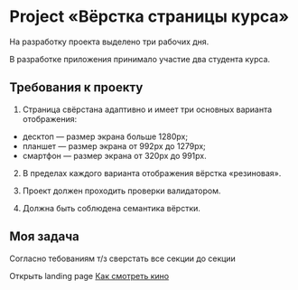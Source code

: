 # Project «Вёрстка страницы курса»
На разработку проекта выделено три рабочих дня.

В разработке приложения принимало участие два студента курса.

## Требования к проекту

1. Страница свёрстана адаптивно и имеет три основных варианта отображения:
 - десктоп — размер экрана больше 1280px;
 - планшет — размер экрана от 992px до 1279px;
 - смартфон — размер экрана от 320px до 991px.

2. В пределах каждого варианта отображения вёрстка «резиновая».

3. Проект должен проходить проверки валидатором.

4. Должна быть соблюдена семантика вёрстки.

## Моя задача

Согласно тебованиям т/з сверстать все секции до секции <footer><footer/>
Открыть landing page [Как смотреть кино]()


